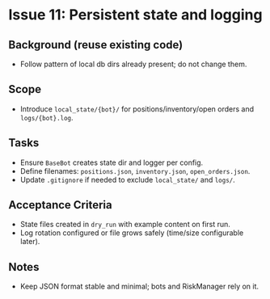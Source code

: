 # Issue 11: Persistent state and logging

## Background (reuse existing code)
- Follow pattern of local db dirs already present; do not change them.

## Scope
- Introduce `local_state/{bot}/` for positions/inventory/open orders and `logs/{bot}.log`.

## Tasks
- Ensure `BaseBot` creates state dir and logger per config.
- Define filenames: `positions.json`, `inventory.json`, `open_orders.json`.
- Update `.gitignore` if needed to exclude `local_state/` and `logs/`.

## Acceptance Criteria
- State files created in `dry_run` with example content on first run.
- Log rotation configured or file grows safely (time/size configurable later).

## Notes
- Keep JSON format stable and minimal; bots and RiskManager rely on it.
